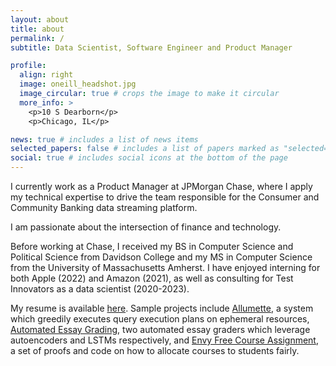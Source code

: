 ```yaml
---
layout: about
title: about
permalink: /
subtitle: Data Scientist, Software Engineer and Product Manager

profile:
  align: right
  image: oneill_headshot.jpg
  image_circular: true # crops the image to make it circular
  more_info: >
    <p>10 S Dearborn</p>
    <p>Chicago, IL</p>

news: true # includes a list of news items
selected_papers: false # includes a list of papers marked as "selected={true}"
social: true # includes social icons at the bottom of the page
---
```


I currently work as a Product Manager at JPMorgan Chase, where I apply my technical expertise to drive the team responsible for the Consumer and Community Banking data streaming platform.  

I am passionate about the intersection of finance and technology.  

Before working at Chase, I received my BS in Computer Science and Political Science from Davidson College and my MS in Computer Science from the University of Massachusetts Amherst.  I have enjoyed interning for both Apple (2022) and Amazon (2021), as well as consulting for Test Innovators as a data scientist (2020-2023).  

My resume is available [here](https://aidanconnoroneill.github.io/assets/pdf/oneill_resume_Mar_2024.pdf).  Sample projects include [Allumette](https://github.com/aidanconnoroneill/Allumette), a system which greedily executes query execution plans on ephemeral resources, [Automated Essay Grading](https://github.com/aidanconnoroneill/LSTM_TI_ASAP), two automated essay graders which leverage autoencoders and LSTMs respectively, and [Envy Free Course Assignment](https://github.com/aidanconnoroneill/EFCourseAssignment), a set of proofs and code on how to allocate courses to students fairly.  
